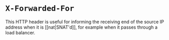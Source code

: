 # `X-Forwarded-For`
This HTTP header is useful for informing the receiving end of the source IP address when it is [[nat|SNAT'd]], for example when it passes through a load balancer.
